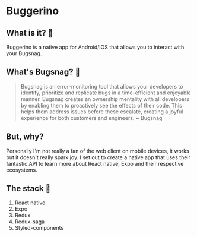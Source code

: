 # Buggerino

## What is it? 📱️

Buggerino is a native app for Android/IOS that allows you to interact with your Bugsnag.

## What's Bugsnag? 🐛️

> Bugsnag is an error-monitoring tool that allows your developers to identify, prioritize and replicate bugs in a time-efficient and enjoyable manner. Bugsnag creates an ownership mentality with all developers by enabling them to proactively see the effects of their code. This helps them address issues before these escalate, creating a joyful experience for both customers and engineers. ~ Bugsnag

## But, why? 

Personally I'm not really a fan of the web client on mobile devices, it works but it doesn't really spark joy. I set out to create a native app that uses their fantastic API to learn more about React native, Expo and their respective ecosystems.

## The stack 💸️

1. React native
2. Expo
3. Redux
4. Redux-saga
5. Styled-components

